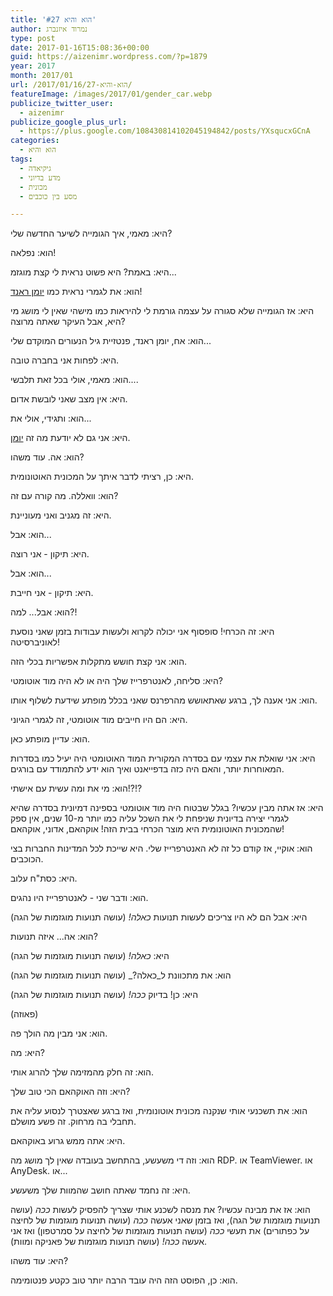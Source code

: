 ```yaml
---
title: 'הוא והיא #27'
author: נמרוד איזנברג
type: post
date: 2017-01-16T15:08:36+00:00
guid: https://aizenimr.wordpress.com/?p=1879
year: 2017
month: 2017/01
url: /2017/01/16/הוא-והיא-27/
featureImage: /images/2017/01/gender_car.webp
publicize_twitter_user:
  - aizenimr
publicize_google_plus_url:
  - https://plus.google.com/108430814102045194842/posts/YXsqucxGCnA
categories:
  - הוא והיא
tags:
  - גיקיאדה
  - מדע בדיוני
  - מכונית
  - מסע בין כוכבים

---
```

היא: מאמי, איך הגומייה לשיער החדשה שלי?

הוא: נפלאה!

היא: באמת? היא פשוט נראית לי קצת מוגזמ...

הוא: את לגמרי נראית כמו [יומן ראנד][1]!

היא: אז הגומייה שלא סגורה על עצמה גורמת לי להיראות כמו מישהי שאין לי מושג מי היא, אבל העיקר שאתה מרוצה?

הוא: אח, יומן ראנד, פנטזיית גיל הנעורים המוקדם שלי...

היא: לפחות אני בחברה טובה.

הוא: מאמי, אולי בכל זאת תלבשי....

היא: אין מצב שאני לובשת אדום.

הוא: ותגידי, אולי את...

היא: אני גם לא יודעת מה זה [יומן][2].

הוא: אה. עוד משהו?

היא: כן, רציתי לדבר איתך על המכונית האוטונומית.

הוא: וואללה. מה קורה עם זה?

היא: זה מגניב ואני מעוניינת.

הוא: אבל...

היא: תיקון - אני רוצה.

הוא: אבל...

היא: תיקון - אני חייבת.

הוא: אבל... למה?!

היא: זה הכרחי! סופסוף אני יכולה לקרוא ולעשות עבודות בזמן שאני נוסעת לאוניברסיטה!

הוא: אני קצת חושש מתקלות אפשריות בכלי הזה.

היא: סליחה, לאנטרפרייז שלך היה או לא היה מוד אוטומטי?

הוא: אני אענה לך, ברגע שאתאושש מהרפרנס שאני בכלל מופתע שידעת לשלוף אותו.

היא: הם היו חייבים מוד אוטומטי, זה לגמרי הגיוני.

הוא: עדיין מופתע כאן.

היא: אני שואלת את עצמי עם בסדרה המקורית המוד האוטומטי היה יעיל כמו בסדרות המאוחרות יותר, והאם היה כזה בדפייאנט ואיך הוא ידע להתמודד עם בורגים.

הוא: מי את ומה עשית עם אישתי!?!?

היא: אז אתה מבין עכשיו? בגלל שבטוח היה מוד אוטומטי בספינה דמיונית בסדרה שהיא לגמרי יצירה בדיונית שניפחת לי את השכל עליה כמו יותר מ-10 שנים, אין ספק שהמכונית האוטונומית היא מוצר הכרחי בבית הזה! אוקהאם, אדוני, אוקהאם!

הוא: אוקיי, אז קודם כל זה לא האנטרפרייז שלי. היא שייכת לכל המדינות החברות בצי הכוכבים.

היא: כסת"ח עלוב.

הוא: ודבר שני - לאנטרפרייז היו נהגים.

היא: אבל הם לא היו צריכים לעשות תנועות _כאלה!_ (עושה תנועות מוגזמות של הגה)

הוא: אה... איזה תנועות?

היא: _כאלה!_ (עושה תנועות מוגזמות של הגה)

הוא: את מתכוונת ל_כאלה?_ (עושה תנועות מוגזמות של הגה)

היא: כן! בדיוק _ככה!_ (עושה תנועות מוגזמות של הגה)

(פאוזה)

הוא: אני מבין מה הולך פה.

היא: מה?

הוא: זה חלק מהמזימה שלך להרוג אותי.

היא: וזה האוקהאם הכי טוב שלך?

הוא: את תשכנעי אותי שנקנה מכונית אוטונומית, ואז ברגע שאצטרך לנסוע עליה את תחבלי בה מרחוק. זה פשע מושלם.

היא: אתה ממש גרוע באוקהאם.

הוא: וזה די משעשע, בהתחשב בעובדה שאין לך מושג מה RDP. או TeamViewer. או AnyDesk. או...

היא: זה נחמד שאתה חושב שהמוות שלך משעשע.

הוא: אז את מבינה עכשיו? את מנסה לשכנע אותי שצריך להפסיק לעשות _ככה_ (עושה תנועות מוגזמות של הגה), ואז בזמן שאני אעשה _ככה_ (עושה תנועות מוגזמות של לחיצה על כפתורים) את תעשי _ככה_ (עושה תנועות מוגזמות של לחיצה על סמרטפון) ואז אני אעשה _ככה!_ (עושה תנועות מוגזמות של פאניקה ומוות).

היא: עוד משהו?

הוא: כן, הפוסט הזה היה עובד הרבה יותר טוב כקטע פנטומימה.

 [1]: http://vignette4.wikia.nocookie.net/startrek/images/a/ae/GraceLeeWhitney_as_Rand.jpg/revision/latest?cb=20090328062515
 [2]: https://en.wikipedia.org/wiki/Yeoman